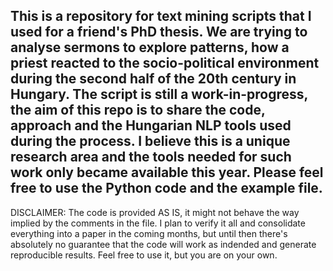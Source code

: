 This is a repository for text mining scripts that I used for a friend's PhD thesis. We are trying to analyse sermons to explore patterns, how a priest reacted to the socio-political environment during the second half of the 20th century in Hungary. The script is still a work-in-progress, the aim of this repo is to share the code, approach and the Hungarian NLP tools used during the process. I believe this is a unique research area and the tools needed for such work only became available this year. Please feel free to use the Python code and the example file.
-----
DISCLAIMER: The code is provided AS IS, it might not behave the way implied by the comments in the file. I plan to verify it all and consolidate everything into a paper in the coming months, but until then there's absolutely no guarantee that the code will work as indended and generate reproducible results. Feel free to use it, but you are on your own.
